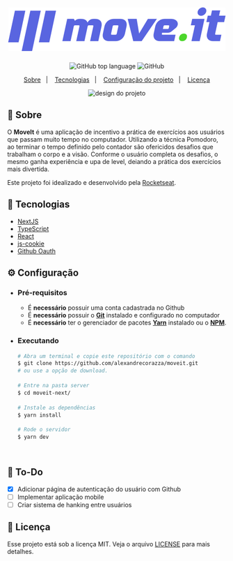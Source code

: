 <h1 align="center">
    <img alt="MoveIt" src=".github/logo.svg" height="100px" />
</h1>

<p align="center">
  <img alt="GitHub top language" src="https://img.shields.io/github/languages/top/alexandrecorazza/proffy?style=flat-square">
  <img alt="GitHub" src="https://img.shields.io/github/license/alexandrecorazza/proffy?style=flat-square"> 
</p>
<p align="center">
  <a href="#bookmark-sobre">Sobre</a>&nbsp;&nbsp;&nbsp;|&nbsp;&nbsp;&nbsp;
  <a href="#rocket-tecnologias">Tecnologias</a>&nbsp;&nbsp;&nbsp;|&nbsp;&nbsp;&nbsp;
  <a href="#%EF%B8%8F-configuração">Configuração do projeto</a>&nbsp;&nbsp;&nbsp;|&nbsp;&nbsp;&nbsp;
  <a href="#memo-licença">Licença</a>
</p>

<p align="center">
  <img alt="design do projeto" width="650px" src="./.github/moveit.gif.png" />
<p>

## :bookmark: Sobre

O **MoveIt** é uma aplicação de incentivo a prática de exercícios aos usuários que passam muito tempo no computador. Utilizando a técnica Pomodoro, ao terminar o tempo definido pelo contador são ofericidos desafios que trabalham o corpo e a visão. Conforme o usuário completa os desafios, o mesmo ganha experiência e upa de level, deiando a prática dos exercícios mais divertida.
  
Este projeto foi idealizado e desenvolvido pela [Rocketseat](https://rocketseat.com.br/).

## :rocket: Tecnologias

- [NextJS](https://github.com/vercel/next.js/)
- [TypeScript](https://www.typescriptlang.org/)
- [React](https://reactjs.org/)
- [js-cookie](https://github.com/js-cookie/js-cookie)
- [Github Oauth](https://docs.github.com/en/developers/apps/authorizing-oauth-apps)


## ⚙️ Configuração

- ### **Pré-requisitos**

  - É **necessário** possuir uma conta cadastrada no Github
  - É **necessário** possuir o **[Git](https://git-scm.com/)** instalado e configurado no computador
  - É **necessário** ter o gerenciador de pacotes **[Yarn](https://yarnpkg.com/)** instalado ou o **[NPM](https://www.npmjs.com/)**.

- ### Executando

  ```bash
  # Abra um terminal e copie este repositório com o comando
  $ git clone https://github.com/alexandrecorazza/moveit.git
  # ou use a opção de download.

  # Entre na pasta server 
  $ cd moveit-next/

  # Instale as dependências
  $ yarn install

  # Rode o servidor
  $ yarn dev
  ```

<br>

## :pushpin: To-Do

- [x] Adicionar página de autenticação do usuário com Github
- [ ] Implementar aplicação mobile
- [ ] Criar sistema de hanking entre usuários

## :memo: Licença

Esse projeto está sob a licença MIT. Veja o arquivo [LICENSE](LICENSE.md) para mais detalhes.
